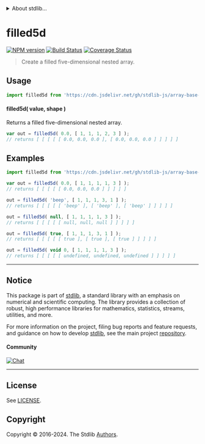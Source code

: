 <!--

@license Apache-2.0

Copyright (c) 2023 The Stdlib Authors.

Licensed under the Apache License, Version 2.0 (the "License");
you may not use this file except in compliance with the License.
You may obtain a copy of the License at

   http://www.apache.org/licenses/LICENSE-2.0

Unless required by applicable law or agreed to in writing, software
distributed under the License is distributed on an "AS IS" BASIS,
WITHOUT WARRANTIES OR CONDITIONS OF ANY KIND, either express or implied.
See the License for the specific language governing permissions and
limitations under the License.

-->


<details>
  <summary>
    About stdlib...
  </summary>
  <p>We believe in a future in which the web is a preferred environment for numerical computation. To help realize this future, we've built stdlib. stdlib is a standard library, with an emphasis on numerical and scientific computation, written in JavaScript (and C) for execution in browsers and in Node.js.</p>
  <p>The library is fully decomposable, being architected in such a way that you can swap out and mix and match APIs and functionality to cater to your exact preferences and use cases.</p>
  <p>When you use stdlib, you can be absolutely certain that you are using the most thorough, rigorous, well-written, studied, documented, tested, measured, and high-quality code out there.</p>
  <p>To join us in bringing numerical computing to the web, get started by checking us out on <a href="https://github.com/stdlib-js/stdlib">GitHub</a>, and please consider <a href="https://opencollective.com/stdlib">financially supporting stdlib</a>. We greatly appreciate your continued support!</p>
</details>

# filled5d

[![NPM version][npm-image]][npm-url] [![Build Status][test-image]][test-url] [![Coverage Status][coverage-image]][coverage-url] <!-- [![dependencies][dependencies-image]][dependencies-url] -->

> Create a filled five-dimensional nested array.

<!-- Section to include introductory text. Make sure to keep an empty line after the intro `section` element and another before the `/section` close. -->

<section class="intro">

</section>

<!-- /.intro -->

<!-- Package usage documentation. -->



<section class="usage">

## Usage

```javascript
import filled5d from 'https://cdn.jsdelivr.net/gh/stdlib-js/array-base-filled5d@deno/mod.js';
```

#### filled5d( value, shape )

Returns a filled five-dimensional nested array.

```javascript
var out = filled5d( 0.0, [ 1, 1, 1, 2, 3 ] );
// returns [ [ [ [ [ 0.0, 0.0, 0.0 ], [ 0.0, 0.0, 0.0 ] ] ] ] ]
```

</section>

<!-- /.usage -->

<!-- Package usage notes. Make sure to keep an empty line after the `section` element and another before the `/section` close. -->

<section class="notes">

</section>

<!-- /.notes -->

<!-- Package usage examples. -->

<section class="examples">

## Examples

<!-- eslint no-undef: "error" -->

```javascript
import filled5d from 'https://cdn.jsdelivr.net/gh/stdlib-js/array-base-filled5d@deno/mod.js';

var out = filled5d( 0.0, [ 1, 1, 1, 1, 3 ] );
// returns [ [ [ [ [ 0.0, 0.0, 0.0 ] ] ] ] ]

out = filled5d( 'beep', [ 1, 1, 1, 3, 1 ] );
// returns [ [ [ [ [ 'beep' ], [ 'beep' ], [ 'beep' ] ] ] ] ]

out = filled5d( null, [ 1, 1, 1, 1, 3 ] );
// returns [ [ [ [ [ null, null, null ] ] ] ] ]

out = filled5d( true, [ 1, 1, 1, 3, 1 ] );
// returns [ [ [ [ [ true ], [ true ], [ true ] ] ] ] ]

out = filled5d( void 0, [ 1, 1, 1, 1, 3 ] );
// returns [ [ [ [ [ undefined, undefined, undefined ] ] ] ] ]
```

</section>

<!-- /.examples -->

<!-- Section to include cited references. If references are included, add a horizontal rule *before* the section. Make sure to keep an empty line after the `section` element and another before the `/section` close. -->

<section class="references">

</section>

<!-- /.references -->

<!-- Section for related `stdlib` packages. Do not manually edit this section, as it is automatically populated. -->

<section class="related">

</section>

<!-- /.related -->

<!-- Section for all links. Make sure to keep an empty line after the `section` element and another before the `/section` close. -->


<section class="main-repo" >

* * *

## Notice

This package is part of [stdlib][stdlib], a standard library with an emphasis on numerical and scientific computing. The library provides a collection of robust, high performance libraries for mathematics, statistics, streams, utilities, and more.

For more information on the project, filing bug reports and feature requests, and guidance on how to develop [stdlib][stdlib], see the main project [repository][stdlib].

#### Community

[![Chat][chat-image]][chat-url]

---

## License

See [LICENSE][stdlib-license].


## Copyright

Copyright &copy; 2016-2024. The Stdlib [Authors][stdlib-authors].

</section>

<!-- /.stdlib -->

<!-- Section for all links. Make sure to keep an empty line after the `section` element and another before the `/section` close. -->

<section class="links">

[npm-image]: http://img.shields.io/npm/v/@stdlib/array-base-filled5d.svg
[npm-url]: https://npmjs.org/package/@stdlib/array-base-filled5d

[test-image]: https://github.com/stdlib-js/array-base-filled5d/actions/workflows/test.yml/badge.svg?branch=v0.2.1
[test-url]: https://github.com/stdlib-js/array-base-filled5d/actions/workflows/test.yml?query=branch:v0.2.1

[coverage-image]: https://img.shields.io/codecov/c/github/stdlib-js/array-base-filled5d/main.svg
[coverage-url]: https://codecov.io/github/stdlib-js/array-base-filled5d?branch=main

<!--

[dependencies-image]: https://img.shields.io/david/stdlib-js/array-base-filled5d.svg
[dependencies-url]: https://david-dm.org/stdlib-js/array-base-filled5d/main

-->

[chat-image]: https://img.shields.io/gitter/room/stdlib-js/stdlib.svg
[chat-url]: https://app.gitter.im/#/room/#stdlib-js_stdlib:gitter.im

[stdlib]: https://github.com/stdlib-js/stdlib

[stdlib-authors]: https://github.com/stdlib-js/stdlib/graphs/contributors

[umd]: https://github.com/umdjs/umd
[es-module]: https://developer.mozilla.org/en-US/docs/Web/JavaScript/Guide/Modules

[deno-url]: https://github.com/stdlib-js/array-base-filled5d/tree/deno
[deno-readme]: https://github.com/stdlib-js/array-base-filled5d/blob/deno/README.md
[umd-url]: https://github.com/stdlib-js/array-base-filled5d/tree/umd
[umd-readme]: https://github.com/stdlib-js/array-base-filled5d/blob/umd/README.md
[esm-url]: https://github.com/stdlib-js/array-base-filled5d/tree/esm
[esm-readme]: https://github.com/stdlib-js/array-base-filled5d/blob/esm/README.md
[branches-url]: https://github.com/stdlib-js/array-base-filled5d/blob/main/branches.md

[stdlib-license]: https://raw.githubusercontent.com/stdlib-js/array-base-filled5d/main/LICENSE

</section>

<!-- /.links -->

